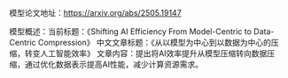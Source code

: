 模型论文地址：https://arxiv.org/abs/2505.19147

模型概述：当前标题：《Shifting AI Efficiency From Model-Centric to Data-Centric Compression》
中文文章标题：《从以模型为中心到以数据为中心的压缩，转变人工智能效率》
文章内容：提出将AI效率提升从模型压缩转向数据压缩，通过优化数据表示提高AI性能，减少计算资源需求。
